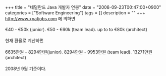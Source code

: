 +++
title = "네덜란드 Java 개발자 연봉"
date = "2008-09-23T00:47:00+0900"
categories = ["Software Engineering"]
tags = []
description = ""
+++
<span class="copyright_entry" style="display:block;" title="네덜란드 Java 개발자 연봉@@**@@http://shed.egloos.com/1813672"></span>http://www.xpatjobs.com 에 의하면 
<br>
<br>€40 - €50k (junior). €50 - €60k (team lead). up to to €80k (architect)
<br>
<br>현재 환율로 계산하면 
<br>
<br>6635만원 - 8294만원(junior). 8294만원 - 9953만원 (team lead). 13271만원 (architect)
<br>
<br>2008년 9월 기준이다. 
<!--
       <rdf:RDF xmlns:rdf="http://www.w3.org/1999/02/22-rdf-syntax-ns#"
		    xmlns:dc="http://purl.org/dc/elements/1.1/"
		    xmlns:trackback="http://madskills.com/public/xml/rss/module/trackback/">
       <rdf:Description
	        rdf:about="http://shed.egloos.com/1813672"
	        dc:identifier="http://shed.egloos.com/1813672"
	        dc:title="네덜란드 Java 개발자 연봉"
	        trackback:ping="http://shed.egloos.com/tb/1813672"/>
       </rdf:RDF>
       -->

<ul></ul>